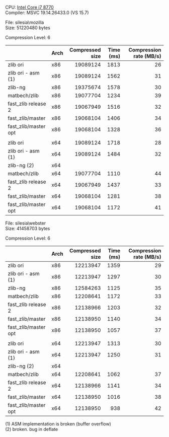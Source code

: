 CPU: [Intel Core i7 8770](https://ark.intel.com/products/126686/Intel-Core-i7-8700-Processor-12M-Cache-up-to-4_60-GHz)  
Compiler: MSVC 19.14.26433.0 (VS 15.7)

File: silesia\mozilla  
Size: 51220480 bytes

Compression Level: 6

|                  | Arch | Compressed size | Time (ms) | Compression rate (MB/s) |
| ---------------- | -----| ---------------:| ---------:| -----------------------:|
| zlib ori         | x86  | 19089124        | 1813      | 26 |
| zlib ori - asm (1) | x86  | 19089124        | 1562      | 31 |
| zlib-ng          | x86  | 19375674        | 1578      | 30 |
| matbech/zlib     | x86  | 19077704        | 1234      | 39 |
| fast_zlib release 2 | x86  | 19067949        | 1516      | 32 |
| fast_zlib/master | x86  | 19068104        | 1406      | 34 |
| fast_zlib/master opt | x86  | 19068104        | 1328      | 36 |
|                  |      |                 |           |    |
| zlib ori         | x64  | 19089124        | 1718      | 28 |
| zlib ori - asm (1)  | x64  | 19089124        | 1484      | 32 |
| zlib-ng (2)         | x64  |              |           |    |
| matbech/zlib     | x64  | 19077704        | 1110      | 44 |
| fast_zlib release 2 | x64  | 19067949        | 1437      | 33 |
| fast_zlib/master | x64  | 19068104        | 1281      | 38 |
| fast_zlib/master opt | x64  | 19068104        | 1172      | 41 |


File: silesia\webster  
Size: 41458703 bytes

Compression Level: 6

|                | Arch | Compressed size | Time (ms) | Compression rate (MB/s) |
| -------------- | -----| ---------------:| ---------:| -----------------------:|
| zlib ori       | x86  | 12213947        | 1359      | 29 |
| zlib ori - asm (1) | x86  | 12213947        | 1297      | 30 |
| zlib-ng        | x86  | 12584263        | 1125      | 35 |
| matbech/zlib   | x86  | 12208641        | 1172      | 33 |
| fast_zlib release 2 | x86  | 12138966        | 1203      | 32 |
| fast_zlib/master | x86  | 12138950        | 1140      | 34 |
| fast_zlib/master opt | x86  | 12138950        | 1057      | 37 |
|                |      |                 |           |    |
| zlib ori       | x64  | 12213947        | 1313      | 30 |
| zlib ori - asm (1) | x64  | 12213947        | 1250      | 31 |
| zlib-ng (2)       | x64  |                |           |    |
| matbech/zlib   | x64  | 12208641        | 1062      | 37 |
| fast_zlib release 2 | x64  | 12138966        | 1141      | 34 |
| fast_zlib/master | x64  | 12138950        | 1016      | 38 |
| fast_zlib/master opt | x64  | 12138950        | 938      | 42 |

(1) ASM implementation is broken (buffer overflow)  
(2) broken. bug in deflate